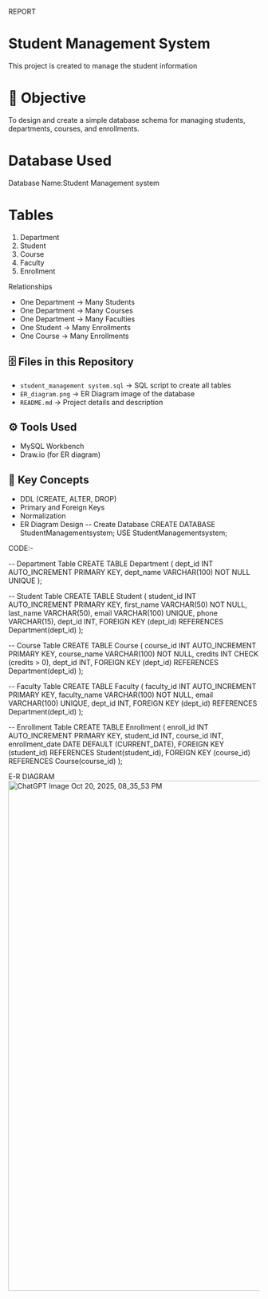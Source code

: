 REPORT
# Student Management System

This project is created to manage the student information 
# 📘 Objective
To design and create a simple database schema for managing students, departments, courses, and enrollments.


# Database Used
Database Name:Student Management system
# Tables
1. Department  
2. Student  
3. Course  
4. Faculty  
5. Enrollment  

 Relationships
- One Department → Many Students  
- One Department → Many Courses  
- One Department → Many Faculties  
- One Student → Many Enrollments  
- One Course → Many Enrollments  

## 🗄️ Files in this Repository
- `student_management system.sql` → SQL script to create all tables  
- `ER_diagram.png` → ER Diagram image of the database  
- `README.md` → Project details and description  

## ⚙️ Tools Used
- MySQL Workbench  
- Draw.io (for ER diagram)  

## 🧠 Key Concepts
- DDL (CREATE, ALTER, DROP)  
- Primary and Foreign Keys  
- Normalization  
- ER Diagram Design 
-- Create Database
CREATE DATABASE StudentManagementsystem;
USE StudentManagementsystem;

CODE:-

-- Department Table
CREATE TABLE Department (
    dept_id INT AUTO_INCREMENT PRIMARY KEY,
    dept_name VARCHAR(100) NOT NULL UNIQUE
);

-- Student Table
CREATE TABLE Student (
    student_id INT AUTO_INCREMENT PRIMARY KEY,
    first_name VARCHAR(50) NOT NULL,
    last_name VARCHAR(50),
    email VARCHAR(100) UNIQUE,
    phone VARCHAR(15),
    dept_id INT,
    FOREIGN KEY (dept_id) REFERENCES Department(dept_id)
);

-- Course Table
CREATE TABLE Course (
    course_id INT AUTO_INCREMENT PRIMARY KEY,
    course_name VARCHAR(100) NOT NULL,
    credits INT CHECK (credits > 0),
    dept_id INT,
    FOREIGN KEY (dept_id) REFERENCES Department(dept_id)
);

-- Faculty Table
CREATE TABLE Faculty (
    faculty_id INT AUTO_INCREMENT PRIMARY KEY,
    faculty_name VARCHAR(100) NOT NULL,
    email VARCHAR(100) UNIQUE,
    dept_id INT,
    FOREIGN KEY (dept_id) REFERENCES Department(dept_id)
);

-- Enrollment Table
CREATE TABLE Enrollment (
    enroll_id INT AUTO_INCREMENT PRIMARY KEY,
    student_id INT,
    course_id INT,
    enrollment_date DATE DEFAULT (CURRENT_DATE),
    FOREIGN KEY (student_id) REFERENCES Student(student_id),
    FOREIGN KEY (course_id) REFERENCES Course(course_id)
);



E-R DIAGRAM
<img width="1536" height="1024" alt="ChatGPT Image Oct 20, 2025, 08_35_53 PM" src="https://github.com/user-attachments/assets/c64293f1-48ed-434a-82d4-cca6ed4c77cd" />



